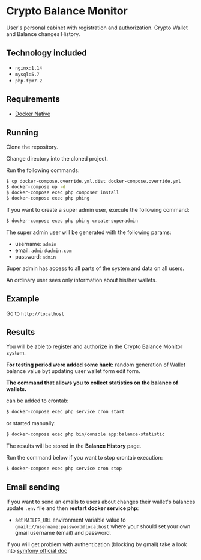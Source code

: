 # Crypto Balance Monitor
User's personal cabinet with registration and authorization.
Crypto Wallet and Balance changes History.

## Technology included

* `nginx:1.14`
* `mysql:5.7`
* `php-fpm7.2`

## Requirements

* [Docker Native](https://www.docker.com/products/overview)

## Running

Clone the repository.

Change directory into the cloned project.

Run the following commands:

```sh
$ cp docker-compose.override.yml.dist docker-compose.override.yml
$ docker-compose up -d
$ docker-compose exec php composer install
$ docker-compose exec php phing
```
If you want to create a super admin user, execute the following command:

```sh
$ docker-compose exec php phing create-superadmin
```

The super admin user will be generated with the following params:
* username: `admin`
* email:    `admin@admin.com`
* password: `admin`

Super admin has access to all parts of the system and data on all users.

An ordinary user sees only information about his/her wallets.


## Example

Go to `http://localhost`

## Results

You will be able to register and authorize in the Crypto Balance Monitor system.

**For testing period were added some hack:**
random generation of Wallet balance value byt updating user wallet form edit form.

**The command that allows you to collect statistics on the balance of wallets.**

can be added to crontab:

```sh
$ docker-compose exec php service cron start
```

or started manually:

```sh
$ docker-compose exec php bin/console app:balance-statistic
```

The results will be stored in the **Balance History** page.

Run the command below if you want to stop crontab execution:

```sh
$ docker-compose exec php service cron stop
```

## Email sending

If you want to send an emails to users about changes their wallet's balances
update `.env` file and then **restart docker service php**:

* set `MAILER_URL` environment variable value to `gmail://username:password@localhost`
where your should set your own gmail username (email) and password. 

If you will get problem with authentication (blocking by gmail) 
take a look into [symfony official doc](https://symfony.com/doc/current/email.html#using-gmail-to-send-emails)
